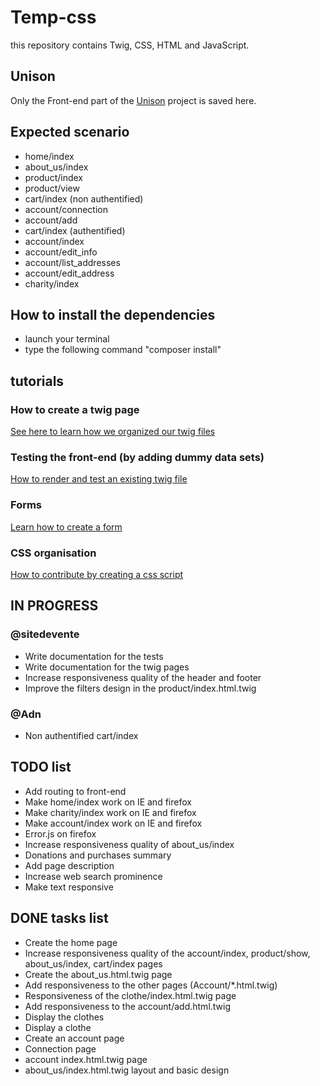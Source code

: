 # Temp-css
this repository contains Twig, CSS, HTML and JavaScript.

## Unison
Only the Front-end part of the [Unison](https://github.com/yodoko/unison) project is saved here.

## Expected scenario
- home/index
- about_us/index
- product/index
- product/view
- cart/index (non authentified)
- account/connection
- account/add
- cart/index (authentified)
- account/index
- account/edit_info
- account/list_addresses
- account/edit_address
- charity/index

## How to install the dependencies
 - launch your terminal
 - type the following command "composer install"

## tutorials

### How to create a twig page
[See here to learn how we organized our twig files](https://github.com/sitedevente/temp-css/tree/master/md-docs/PAGE.md)

### Testing the front-end (by adding dummy data sets)
[How to render and test an existing twig file](https://github.com/sitedevente/temp-css/tree/master/md-docs/TEST.md)

### Forms
[Learn how to create a form](https://github.com/sitedevente/temp-css/tree/master/md-docs/FORM.md)

### CSS organisation
[How to contribute by creating a css script](https://github.com/sitedevente/temp-css/tree/master/md-docs/CSS.md)

## IN PROGRESS

### @sitedevente
 - Write documentation for the tests
 - Write documentation for the twig pages
 - Increase responsiveness quality of the header and footer
 - Improve the filters design in the product/index.html.twig 
 
### @Adn
 - Non authentified cart/index
 
## TODO list
 - Add routing to front-end
 - Make home/index work on IE and firefox
 - Make charity/index work on IE and firefox
 - Make account/index work on IE and firefox
 - Error.js on firefox
 - Increase responsiveness quality of about_us/index
 - Donations and purchases summary
 - Add page description
 - Increase web search prominence
 - Make text responsive

## DONE tasks list
 - Create the home page
 - Increase responsiveness quality of the account/index, product/show, about_us/index, cart/index pages
 - Create the about_us.html.twig page
 - Add responsiveness to the other pages (Account/*.html.twig)
 - Responsiveness of the clothe/index.html.twig page
 - Add responsiveness to the account/add.html.twig
 - Display the clothes
 - Display a clothe
 - Create an account page
 - Connection page
 - account index.html.twig page
 - about_us/index.html.twig layout and basic design  

